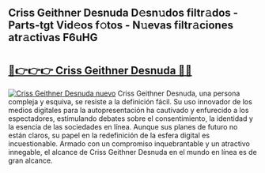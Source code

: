 ## Criss Geithner Desnuda D𝚎sn𝚞dos filtr𝚊dos - Parts-tgt Vid𝚎os f𝚘tos - N𝚞evas filtr𝚊ciones atr𝚊ctivas F6uHG

# <h2><a href="http://mbdhib.tromn.icu/?c=Criss+Geithner+Desnuda">🔗👉👉👉 Criss Geithner Desnuda 🔗🔗</a></h2>

[![Criss Geithner Desnuda nuevo](https://i.imgur.com/pEAQMta.gif)](http://mbdhib.tromn.icu/?c=Criss+Geithner+Desnuda)
Criss Geithner Desnuda, una persona compleja y esquiva, se resiste a la definición fácil. Su uso innovador de los medios digitales para la autopresentación ha cautivado y enfurecido a los espectadores, estimulando debates sobre el consentimiento, la identidad y la esencia de las sociedades en línea. Aunque sus planes de futuro no están claros, su papel en la redefinición de la esfera digital es incuestionable. Armado con un compromiso inquebrantable y un atractivo innegable, el alcance de Criss Geithner Desnuda en el mundo en línea es de gran alcance.
